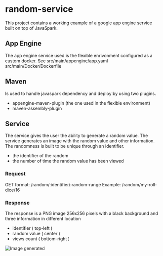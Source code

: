 # random-service
This project contains a working example of a google app engine service  built on top of JavaSpark.

## App Engine
The app engine service used is the flexible enrivonment configured as a custom docker.
See 
src/main/appengine/app.yaml 
src/main/Docker/Dockerfile

## Maven
Is used to handle javaspark dependency and deploy by using two plugins.
- appengine-maven-plugin (the one used in the flexible environment)
- maven-assembly-plugin

## Service
The service gives the user the ability to generate a random value.
The service generates an image with the random value and other information.
The randomness is built to be unique through an identifier. 
- the identifier of the random 
- the number of time the random value has been viewed

### Request
GET format:
/random/:identifier/:random-range
  Example:
  /random/my-roll-dice/16
  
### Response
The response is a PNG image 256x256 pixels with a black background and three information in different location
- identifier ( top-left )
- random value ( center )
- views count ( bottom-right )

![Image generated](http://random-service.appspot.com/random/my-roll-dice/16)
